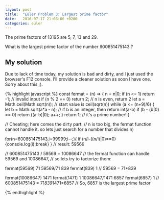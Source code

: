 ```yaml
---
layout: post
title:  "Euler Problem 3: Largest prime factor"
date:   2016-07-17 21:08:00 +0200
categories: euler
---
```

The prime factors of 13195 are 5, 7, 13 and 29.

What is the largest prime factor of the number 600851475143 ?

## My solution

<div class="spoiler">
<p>
Due to lack of time today, my solution is bad and dirty, and I just used the browser's F12 console.
I'll provide a cleaner solution as soon I have one. Sorry about this ;).
</p>

{% highlight javascript %}
const fermat = (n) => {
	n = n|0;
	if (n <= 1) return -1;            // invalid input
	if (n % 2 == 0) return 2;         // n is even, return 2
	let a = Math.ceil(Math.sqrt(n));  // start value is ceil(sqrt(n))
	while (a <= (n+9)/6) {
		let b = Math.sqrt(a*a - n);
        // if b is an integer, then return int(a-b)
		if (b - (b|0) == 0) return ((a-b)|0);
		a++; 
	}
	return 1; // it's a prime number!
}

// Cheating; here comes the dirty part:
// n is too big, the fermat function cannot handle it. so lets just search for a number that divides n)

for(n=600851475143,i=99999;i--;){
   if (n/i-((n/i)|0)==0){console.log(i);break}
} // result: 59569

// 600851475143 / 59569 = 10086647
// the fermat function can handle 59569 and 10086647,
// so lets try to factorize them:

fermat(59569)
71
59569/71
839
fermat(839)
1 
// 59569 = 71*839

fermat(10086647)
1471
fermat(1471)
1
10086647/1471
6857
fermat(6857)
1
// 600851475143 = 71*839*1471*6857
// So, 6857 is the largest prime factor

{% endhighlight %}

</div>